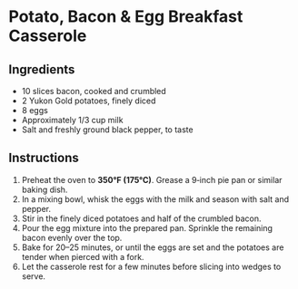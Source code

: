 # Potato, Bacon & Egg Breakfast Casserole

## Ingredients

- 10 slices bacon, cooked and crumbled  
- 2 Yukon Gold potatoes, finely diced  
- 8 eggs  
- Approximately 1/3 cup milk  
- Salt and freshly ground black pepper, to taste  

## Instructions

1. Preheat the oven to **350°F (175°C)**. Grease a 9‑inch pie pan or similar baking dish.  
2. In a mixing bowl, whisk the eggs with the milk and season with salt and pepper.  
3. Stir in the finely diced potatoes and half of the crumbled bacon.  
4. Pour the egg mixture into the prepared pan. Sprinkle the remaining bacon evenly over the top.  
5. Bake for 20–25 minutes, or until the eggs are set and the potatoes are tender when pierced with a fork.  
6. Let the casserole rest for a few minutes before slicing into wedges to serve.